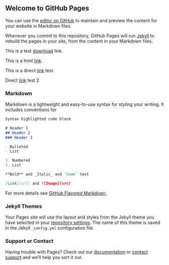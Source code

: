 ## Welcome to GitHub Pages

You can use the [editor on GitHub](https://github.com/pdenoyel/AdvancedComputerArchitecture/edit/master/index.md) to maintain and preview the content for your website in Markdown files.

Whenever you commit to this repository, GitHub Pages will run [Jekyll](https://jekyllrb.com/) to rebuild the pages in your site, from the content in your Markdown files.

This is a test [download](https://github.com/pdenoyel/AdvancedComputerArchitecture/blob/master/Testdocument.docx) link.

This is a html <a href="https://github.com/pdenoyel/AdvancedComputerArchitecture/blob/master/Testdocument.docx" download>link</a>.

This is a direct <a href="/Testdocument.docx" download="Testdocument.docx">link</a> test.

Direct <a href="https://github.com/pdenoyel/AdvancedComputerArchitecture/blob/master/Testdocument.docx" download="Testdocument.docx">link</a> test 2

### Markdown

Markdown is a lightweight and easy-to-use syntax for styling your writing. It includes conventions for

```markdown
Syntax highlighted code block

# Header 1
## Header 2
### Header 3

- Bulleted
- List

1. Numbered
2. List

**Bold** and _Italic_ and `Code` text

[Link](url) and ![Image](src)
```

For more details see [GitHub Flavored Markdown](https://guides.github.com/features/mastering-markdown/).

### Jekyll Themes

Your Pages site will use the layout and styles from the Jekyll theme you have selected in your [repository settings](https://github.com/pdenoyel/AdvancedComputerArchitecture/settings). The name of this theme is saved in the Jekyll `_config.yml` configuration file.

### Support or Contact

Having trouble with Pages? Check out our [documentation](https://help.github.com/categories/github-pages-basics/) or [contact support](https://github.com/contact) and we’ll help you sort it out.

